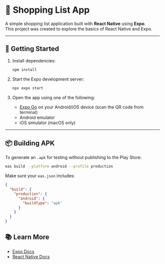 # 🛒 Shopping List App

A simple shopping list application built with **React Native** using **Expo**.  
This project was created to explore the basics of React Native and Expo.

---

## 🚀 Getting Started

1. Install dependencies:

   ```bash
   npm install
   ```

2. Start the Expo development server:

   ```bash
   npx expo start
   ```

3. Open the app using one of the following:
   - [Expo Go](https://expo.dev/go) on your Android/iOS device (scan the QR code from terminal)
   - Android emulator
   - iOS simulator (macOS only)

---

## 📦 Building APK

To generate an `.apk` for testing without publishing to the Play Store:

```bash
eas build --platform android --profile production
```

Make sure your `eas.json` includes:

```json
{
  "build": {
    "production": {
      "android": {
        "buildType": "apk"
      }
    }
  }
}
```

## 📚 Learn More

- [Expo Docs](https://docs.expo.dev/)
- [React Native Docs](https://reactnative.dev/)